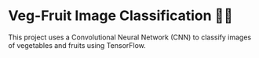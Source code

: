 # Veg-Fruit Image Classification 🍎🥦

This project uses a Convolutional Neural Network (CNN) to classify images of vegetables and fruits using TensorFlow.
